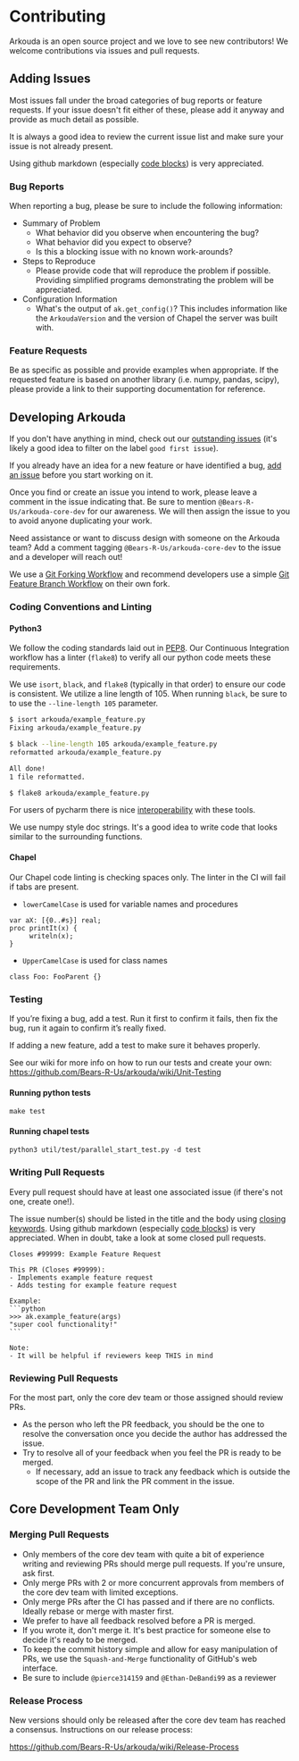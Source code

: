# Contributing

Arkouda is an open source project and we love to see new contributors!
We welcome contributions via issues and pull requests.

## Adding Issues

Most issues fall under the broad categories of bug reports or feature requests.
If your issue doesn't fit either of these, please add it anyway and provide as much detail as possible.

It is always a good idea to review the current issue list and make sure your issue is not already present.

Using github markdown (especially [code blocks](https://docs.github.com/en/get-started/writing-on-github/working-with-advanced-formatting/creating-and-highlighting-code-blocks))
is very appreciated.

### Bug Reports

When reporting a bug, please be sure to include the following information:

- Summary of Problem
  - What behavior did you observe when encountering the bug?
  - What behavior did you expect to observe?
  - Is this a blocking issue with no known work-arounds?
- Steps to Reproduce
  - Please provide code that will reproduce the problem if possible.
Providing simplified programs demonstrating the problem will be appreciated.
- Configuration Information
  - What's the output of `ak.get_config()`? This includes information like the `ArkoudaVersion` and the version of Chapel the server was built with.

### Feature Requests

Be as specific as possible and provide examples when appropriate. If the requested feature is based on another library 
(i.e. numpy, pandas, scipy), please provide a link to their supporting documentation for reference.

## Developing Arkouda

If you don't have anything in mind, check out our [outstanding issues](https://github.com/Bears-R-Us/arkouda/issues) 
(it's likely a good idea to filter on the label `good first issue`).

If you already have an idea for a new feature or have identified a bug, [add an issue](#issues) before you start working on it.

Once you find or create an issue you intend to work, please leave a comment in the issue indicating that.
Be sure to mention `@Bears-R-Us/arkouda-core-dev` for our awareness.
We will then assign the issue to you to avoid anyone duplicating your work.

Need assistance or want to discuss design with someone on the Arkouda team?
Add a comment tagging `@Bears-R-Us/arkouda-core-dev` to the issue and a developer will reach out!


We use a [Git Forking Workflow](https://www.atlassian.com/git/tutorials/comparing-workflows/forking-workflow)
and recommend developers use a simple [Git Feature Branch Workflow](https://www.atlassian.com/git/tutorials/comparing-workflows/feature-branch-workflow)
on their own fork.

### Coding Conventions and Linting

#### Python3

We follow the coding standards laid out in [PEP8](https://peps.python.org/pep-0008/). 
Our Continuous Integration workflow has a linter (`flake8`) to verify all our python code meets these requirements.

We use `isort`, `black`, and `flake8` (typically in that order) to ensure our code is consistent.
We utilize a line length of 105. When running `black`, be sure to to use the `--line-length 105` parameter.

```bash
$ isort arkouda/example_feature.py
Fixing arkouda/example_feature.py

$ black --line-length 105 arkouda/example_feature.py
reformatted arkouda/example_feature.py

All done!
1 file reformatted.

$ flake8 arkouda/example_feature.py
```
For users of pycharm there is nice [interoperability](https://black.readthedocs.io/en/stable/integrations/editors.html#pycharm-intellij-idea) with these tools.

We use numpy style doc strings. It's a good idea to write code that looks similar to the surrounding functions.

#### Chapel

Our Chapel code linting is checking spaces only. The linter in the CI will fail if tabs are present.

* `lowerCamelCase` is used for variable names and procedures

```chapel
var aX: [{0..#s}] real;
proc printIt(x) {
     writeln(x);
}
```

 * `UpperCamelCase` is used for class names

```chapel
class Foo: FooParent {}
```

### Testing

If you’re fixing a bug, add a test. Run it first to confirm it fails, then fix the bug, run it again to confirm it’s really fixed.

If adding a new feature, add a test to make sure it behaves properly.

See our wiki for more info on how to run our tests and create your own:
https://github.com/Bears-R-Us/arkouda/wiki/Unit-Testing

#### Running python tests

```terminal
make test
```

#### Running chapel tests

```terminal
python3 util/test/parallel_start_test.py -d test
```

### Writing Pull Requests

Every pull request should have at least one associated issue (if there's not one, create one!).

The issue number(s) should be listed in the title and the body using [closing keywords](https://docs.github.com/en/issues/tracking-your-work-with-issues/linking-a-pull-request-to-an-issue).
Using github markdown (especially [code blocks](https://docs.github.com/en/get-started/writing-on-github/working-with-advanced-formatting/creating-and-highlighting-code-blocks))
is very appreciated. When in doubt, take a look at some closed pull requests.

````
Closes #99999: Example Feature Request

This PR (Closes #99999):
- Implements example feature request
- Adds testing for example feature request

Example:
```python
>>> ak.example_feature(args)
"super cool functionality!"
```

Note:
- It will be helpful if reviewers keep THIS in mind
````

### Reviewing Pull Requests

For the most part, only the core dev team or those assigned should review PRs.

- As the person who left the PR feedback, you should be the one to resolve the conversation once you decide the author has addressed the issue.
- Try to resolve all of your feedback when you feel the PR is ready to be merged.
  - If necessary, add an issue to track any feedback which is outside the scope of the PR and link the PR comment in the issue.

## Core Development Team Only

### Merging Pull Requests

- Only members of the core dev team with quite a bit of experience writing and reviewing PRs should merge pull requests. If you're unsure, ask first.
- Only merge PRs with 2 or more concurrent approvals from members of the core dev team with limited exceptions.
- Only merge PRs after the CI has passed and if there are no conflicts. Ideally rebase or merge with master first.
- We prefer to have all feedback resolved before a PR is merged.
- If you wrote it, don't merge it. It's best practice for someone else to decide it's ready to be merged.
- To keep the commit history simple and allow for easy manipulation of PRs, we use the `Squash-and-Merge` functionality of GitHub's web interface.
- Be sure to include `@pierce314159` and `@Ethan-DeBandi99` as a reviewer

### Release Process

New versions should only be released after the core dev team has reached a consensus.
Instructions on our release process:

https://github.com/Bears-R-Us/arkouda/wiki/Release-Process